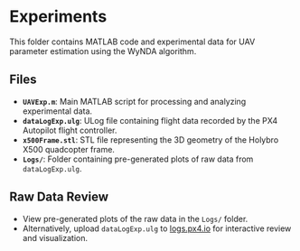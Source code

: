 # Experiments

This folder contains MATLAB code and experimental data for UAV parameter estimation using the WyNDA algorithm.

## Files

* **`UAVExp.m`**: Main MATLAB script for processing and analyzing experimental data.
* **`dataLogExp.ulg`**: ULog file containing flight data recorded by the PX4 Autopilot flight controller.
* **`x500Frame.stl`**: STL file representing the 3D geometry of the Holybro X500 quadcopter frame.
* **`Logs/`**: Folder containing pre-generated plots of raw data from `dataLogExp.ulg`.

## Raw Data Review

* View pre-generated plots of the raw data in the `Logs/` folder.
* Alternatively, upload `dataLogExp.ulg` to [logs.px4.io](logs.px4.io) for interactive review and visualization.

